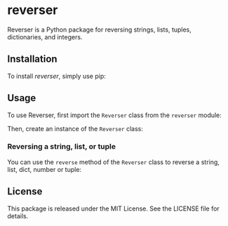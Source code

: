 # reverser

Reverser is a Python package for reversing strings, lists, tuples, dictionaries, and integers.

## Installation

To install _reverser_, simply use pip:

## Usage

To use Reverser, first import the `Reverser` class from the `reverser` module:

Then, create an instance of the `Reverser` class:

### Reversing a string, list, or tuple

You can use the `reverse` method of the `Reverser` class to reverse a string, list, dict, number or tuple:

## License

This package is released under the MIT License. See the LICENSE file for details.
